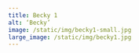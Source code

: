 ```yaml
---
title: Becky 1
alt: ‘Becky’
image: /static/img/becky1-small.jpg
large_image: /static/img/becky1.jpg
---
```


